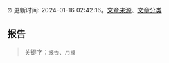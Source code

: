 :alarm_clock: 更新时间: 2024-01-16 02:42:16。[文章来源](/README.md)、[文章分类](/TAGS.md)

## 报告


> 关键字：`报告`、`月报`



